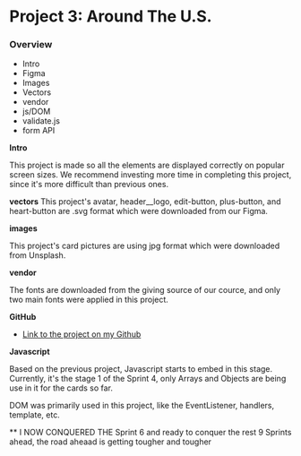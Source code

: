 # Project 3: Around The U.S.

### Overview

- Intro
- Figma
- Images
- Vectors
- vendor
- js/DOM
- validate.js
- form API

**Intro**

This project is made so all the elements are displayed correctly on popular screen sizes. We recommend investing more time in completing this project, since it's more difficult than previous ones.

**vectors**
This project's avatar, header\_\_logo, edit-button, plus-button, and heart-button are .svg format which were downloaded from our Figma.

**images**

This project's card pictures are using jpg format which were downloaded from Unsplash.

**vendor**

The fonts are downloaded from the giving source of our cource, and only two main fonts were applied in this project.

**GitHub**

- [Link to the project on my Github](https://imluoai.github.io/se_project_aroundtheus/)

**Javascript**

Based on the previous project, Javascript starts to embed in this stage. Currently, it's the stage 1 of the Sprint 4, only Arrays and Objects are being use in it for the cards so far.

DOM was primarily used in this project, like the EventListener, handlers, template, etc.


** I NOW CONQUERED THE Sprint 6 and ready to conquer the rest 9 Sprints ahead, the road aheaad is getting tougher and tougher 
